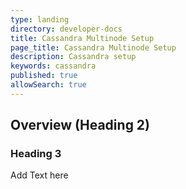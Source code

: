 ```yaml
---
type: landing
directory: developer-docs
title: Cassandra Multinode Setup
page_title: Cassandra Multinode Setup
description: Cassandra setup 
keywords: cassandra
published: true
allowSearch: true
---
```

## Overview (Heading 2)


### Heading 3

Add Text here
